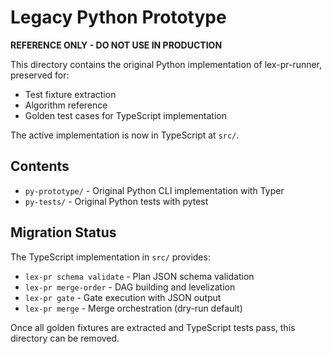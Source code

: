 # Legacy Python Prototype

**REFERENCE ONLY - DO NOT USE IN PRODUCTION**

This directory contains the original Python implementation of lex-pr-runner, preserved for:
- Test fixture extraction
- Algorithm reference
- Golden test cases for TypeScript implementation

The active implementation is now in TypeScript at `src/`.

## Contents

- `py-prototype/` - Original Python CLI implementation with Typer
- `py-tests/` - Original Python tests with pytest

## Migration Status

The TypeScript implementation in `src/` provides:
- `lex-pr schema validate` - Plan JSON schema validation
- `lex-pr merge-order` - DAG building and levelization
- `lex-pr gate` - Gate execution with JSON output
- `lex-pr merge` - Merge orchestration (dry-run default)

Once all golden fixtures are extracted and TypeScript tests pass, this directory can be removed.
